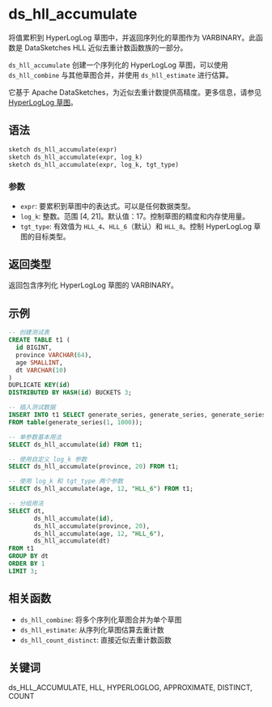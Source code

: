 # ds_hll_accumulate

将值累积到 HyperLogLog 草图中，并返回序列化的草图作为 VARBINARY。此函数是 DataSketches HLL 近似去重计数函数族的一部分。

`ds_hll_accumulate` 创建一个序列化的 HyperLogLog 草图，可以使用 `ds_hll_combine` 与其他草图合并，并使用 `ds_hll_estimate` 进行估算。

它基于 Apache DataSketches，为近似去重计数提供高精度。更多信息，请参见 [HyperLogLog 草图](https://datasketches.apache.org/docs/HLL/HllSketches.html)。

## 语法

```Haskell
sketch ds_hll_accumulate(expr)
sketch ds_hll_accumulate(expr, log_k)
sketch ds_hll_accumulate(expr, log_k, tgt_type)
```

### 参数

- `expr`: 要累积到草图中的表达式。可以是任何数据类型。
- `log_k`: 整数。范围 [4, 21]。默认值：17。控制草图的精度和内存使用量。
- `tgt_type`: 有效值为 `HLL_4`、`HLL_6`（默认）和 `HLL_8`。控制 HyperLogLog 草图的目标类型。

## 返回类型

返回包含序列化 HyperLogLog 草图的 VARBINARY。

## 示例

```sql
-- 创建测试表
CREATE TABLE t1 (
  id BIGINT,
  province VARCHAR(64),
  age SMALLINT,
  dt VARCHAR(10)
)
DUPLICATE KEY(id)
DISTRIBUTED BY HASH(id) BUCKETS 3;

-- 插入测试数据
INSERT INTO t1 SELECT generate_series, generate_series, generate_series % 100, "2024-07-24" 
FROM table(generate_series(1, 1000));

-- 单参数基本用法
SELECT ds_hll_accumulate(id) FROM t1;

-- 使用自定义 log_k 参数
SELECT ds_hll_accumulate(province, 20) FROM t1;

-- 使用 log_k 和 tgt_type 两个参数
SELECT ds_hll_accumulate(age, 12, "HLL_6") FROM t1;

-- 分组用法
SELECT dt, 
       ds_hll_accumulate(id), 
       ds_hll_accumulate(province, 20),  
       ds_hll_accumulate(age, 12, "HLL_6"), 
       ds_hll_accumulate(dt) 
FROM t1 
GROUP BY dt 
ORDER BY 1 
LIMIT 3;
```

## 相关函数

- `ds_hll_combine`: 将多个序列化草图合并为单个草图
- `ds_hll_estimate`: 从序列化草图估算去重计数
- `ds_hll_count_distinct`: 直接近似去重计数函数

## 关键词

ds_HLL_ACCUMULATE, HLL, HYPERLOGLOG, APPROXIMATE, DISTINCT, COUNT 